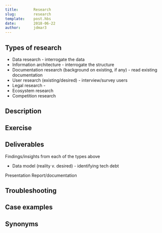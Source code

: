 ```yaml
---
title:       Research
slug:        research
template:    post.hbs
date:        2018-06-22
author:      jdmar3
---
```

## Types of research

  - Data research - interrogate the data
  - Information architecture - interrogate the structure
  - Documentation research (background on existing, if any) - read existing documentation
  - User research (existing/desired) - interview/survey users
  - Legal research -
  - Ecosystem research
  - Competition research

## Description



## Exercise

## Deliverables

Findings/insights from each of the types above

  - Data model (reality v. desired) - identifying tech debt

Presentation
Report/documentation

## Troubleshooting

## Case examples

## Synonyms
